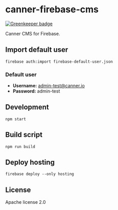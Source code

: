 # canner-firebase-cms

[![Greenkeeper badge](https://badges.greenkeeper.io/Canner/canner-firebase-cms.svg?token=7a3a99e0644ce523bd0f6cda0e32e1582ae689d237c08e418ce19c1b0911d609&ts=1524501535243)](https://greenkeeper.io/)

Canner CMS for Firebase.


## Import default user

```
firebase auth:import firebase-default-user.json
```

### Default user

- **Username:** admin-test@canner.io
- **Password:** admin-test

## Development

```
npm start
```

## Build script

```
npm run build
```

## Deploy hosting

```
firebase deploy --only hosting
```

## License

Apache license 2.0